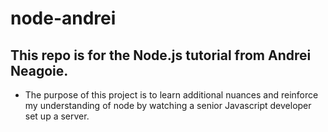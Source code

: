 # node-andrei

## This repo is for the Node.js tutorial from Andrei Neagoie.

- The purpose of this project is to learn additional nuances and reinforce my understanding of node by watching a senior Javascript developer set up a server. 
